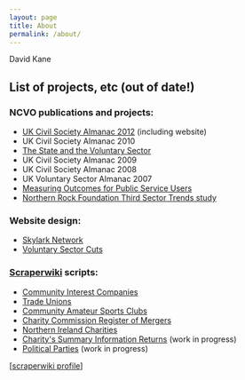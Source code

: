 ```yaml
---
layout: page
title: About
permalink: /about/
---
```


David Kane

## List of projects, etc (out of date!)

### NCVO publications and projects:

* [UK Civil Society Almanac 2012](http://data.ncvo-vol.org.uk/ "UK Civil Society Almanac 2012") (including website)
* UK Civil Society Almanac 2010
* [The State and the Voluntary Sector](http://www.ncvo-vol.org.uk/savs)
* UK Civil Society Almanac 2009
* UK Civil Society Almanac 2008
* UK Voluntary Sector Almanac 2007
* [Measuring Outcomes for Public Service Users](http://www.ncvo-vol.org.uk/mopsu)
* [Northern Rock Foundation Third Sector Trends study](http://www.nr-foundation.org.uk/resources/third-sector-trends-study/)

### Website design:

* [Skylark Network](http://www.skylarknetwork.org.uk/ "Skylark Network")
* [Voluntary Sector Cuts](http://voluntarysectorcuts.org.uk/ "Voluntary Sector Cuts")

### [Scraperwiki](http://scraperwiki.com/) scripts:

* [Community Interest Companies](http://scraperwiki.com/scrapers/community-interest-companies/)
* [Trade Unions](http://scraperwiki.com/scrapers/trade-unions/)
* [Community Amateur Sports Clubs](http://scraperwiki.com/scrapers/cascs/)
* [Charity Commission Register of Mergers](https://scraperwiki.com/scrapers/charity-register-of-mergers/)
* [Northern Ireland Charities](https://scraperwiki.com/scrapers/northern_ireland_charity_commission_-_list_of_char/)
* [Charity's Summary Information Returns](http://scraperwiki.com/scrapers/charity-summary-information-return/) (work in progress)
* [Political Parties](https://scraperwiki.com/scrapers/political-parties/) (work in progress)

[[scraperwiki profile](https://scraperwiki.com/profiles/drkane/)]